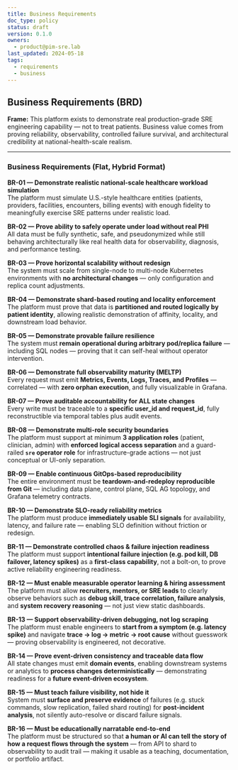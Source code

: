```yaml
---
title: Business Requirements
doc_type: policy
status: draft
version: 0.1.0
owners:
  - product@pim-sre.lab
last_updated: 2024-05-18
tags:
  - requirements
  - business
---
```


## Business Requirements (BRD)

**Frame:** This platform exists to demonstrate real production-grade SRE
engineering capability — not to treat patients. Business value comes from
proving reliability, observability, controlled failure survival, and
architectural credibility at national-health-scale realism.

---

### Business Requirements (Flat, Hybrid Format)

**BR-01 — Demonstrate realistic national-scale healthcare workload simulation**  
The platform must simulate U.S.-style healthcare entities (patients,
providers, facilities, encounters, billing events) with enough fidelity to
meaningfully exercise SRE patterns under realistic load.

**BR-02 — Prove ability to safely operate under load without real PHI**  
All data must be fully synthetic, safe, and pseudonymized while still
behaving architecturally like real health data for observability, diagnosis,
and performance testing.

**BR-03 — Prove horizontal scalability without redesign**  
The system must scale from single-node to multi-node Kubernetes environments
with **no architectural changes** — only configuration and replica count
adjustments.

**BR-04 — Demonstrate shard-based routing and locality enforcement**  
The platform must prove that data is **partitioned and routed logically by
patient identity**, allowing realistic demonstration of affinity, locality,
and downstream load behavior.

**BR-05 — Demonstrate provable failure resilience**  
The system must **remain operational during arbitrary pod/replica failure** —
including SQL nodes — proving that it can self-heal without operator
intervention.

**BR-06 — Demonstrate full observability maturity (MELTP)**  
Every request must emit **Metrics, Events, Logs, Traces, and Profiles** —
correlated — with **zero orphan execution**, and fully visualizable in
Grafana.

**BR-07 — Prove auditable accountability for ALL state changes**  
Every write must be traceable to a **specific user_id and request_id**, fully
reconstructible via temporal tables plus audit events.

**BR-08 — Demonstrate multi-role security boundaries**  
The platform must support at minimum **3 application roles** (patient,
clinician, admin) with **enforced logical access separation** and a
guard-railed **`sre` operator role** for infrastructure-grade actions — not
just conceptual or UI-only separation.

**BR-09 — Enable continuous GitOps-based reproducibility**  
The entire environment must be **teardown-and-redeploy reproducible from
Git** — including data plane, control plane, SQL AG topology, and Grafana
telemetry contracts.

**BR-10 — Demonstrate SLO-ready reliability metrics**  
The platform must produce **immediately usable SLI signals** for
availability, latency, and failure rate — enabling SLO definition without
friction or redesign.

**BR-11 — Demonstrate controlled chaos & failure injection readiness**  
The platform must support **intentional failure injection (e.g. pod kill, DB
failover, latency spikes)** as a **first-class capability**, not a bolt-on,
to prove active reliability engineering readiness.

**BR-12 — Must enable measurable operator learning & hiring assessment**  
The platform must allow **recruiters, mentors, or SRE leads** to clearly
observe behaviors such as **debug skill, trace correlation, failure
analysis**, and **system recovery reasoning** — not just view static
dashboards.

**BR-13 — Support observability-driven debugging, not log scraping**  
The platform must enable engineers to **start from a symptom (e.g. latency
spike)** and navigate **trace → log → metric → root cause** without guesswork
— proving observability is engineered, not decorative.

**BR-14 — Prove event-driven consistency and traceable data flow**  
All state changes must emit **domain events**, enabling downstream systems or
analytics to **process changes deterministically** — demonstrating readiness
for a **future event-driven ecosystem**.

**BR-15 — Must teach failure visibility, not hide it**  
System must **surface and preserve evidence** of failures (e.g. stuck
commands, slow replication, failed shard routing) for **post-incident
analysis**, not silently auto-resolve or discard failure signals.

**BR-16 — Must be educationally narratable end-to-end**  
The platform must be structured so that **a human or AI can tell the story
of how a request flows through the system** — from API to shard to
observability to audit trail — making it usable as a teaching, documentation,
or portfolio artifact.
